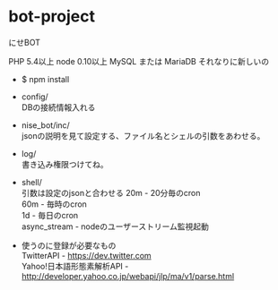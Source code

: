 bot-project
===========

にせBOT

PHP 5.4以上 node 0.10以上 MySQL または MariaDB それなりに新しいの

* $ npm install

* config/  
DBの接続情報入れる

* nise_bot/inc/  
jsonの説明を見て設定する、ファイル名とシェルの引数をあわせる。

* log/  
書き込み権限つけてね。

* shell/  
引数は設定のjsonと合わせる 
20m - 20分毎のcron  
60m - 毎時のcron  
1d - 毎日のcron  
async_stream - nodeのユーザーストリーム監視起動

* 使うのに登録が必要なもの  
TwitterAPI - https://dev.twitter.com  
Yahoo!日本語形態素解析API - http://developer.yahoo.co.jp/webapi/jlp/ma/v1/parse.html
